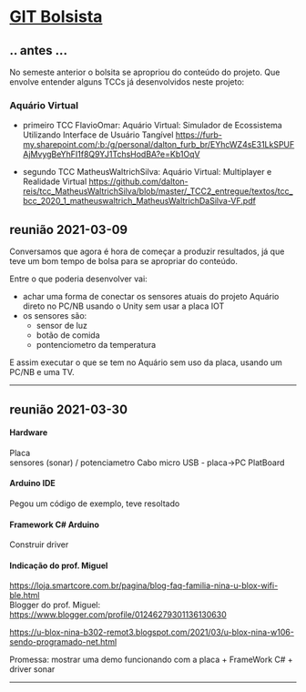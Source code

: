 # [GIT Bolsista](https://github.com/anderson-guimaraes/furb-integracao-esp32)

## .. antes ...
No semeste anterior o bolsita se apropriou do conteúdo do projeto. Que envolve entender alguns TCCs já desenvolvidos neste projeto:

### Aquário Virtual
- primeiro TCC FlavioOmar: Aquário Virtual: Simulador de Ecossistema Utilizando Interface de Usuário Tangível
https://furb-my.sharepoint.com/:b:/g/personal/dalton_furb_br/EYhcWZ4sE31LkSPUFAjMvygBeYhFI1f8Q9YJ1TchsHodBA?e=Kb1OqV

- segundo TCC MatheusWaltrichSilva: Aquário Virtual: Multiplayer e Realidade Virtual
https://github.com/dalton-reis/tcc_MatheusWaltrichSilva/blob/master/_TCC2_entregue/textos/tcc_bcc_2020_1_matheuswaltrich_MatheusWaltrichDaSilva-VF.pdf

## reunião 2021-03-09
Conversamos que agora é hora de começar a produzir resultados, já que teve um bom tempo de bolsa para se apropriar do conteúdo.

Entre o que poderia desenvolver vai:
- achar uma forma de conectar os sensores atuais do projeto Aquário direto no PC/NB usando o Unity sem usar a placa IOT
- os sensores são:
  - sensor de luz
  - botão de comida
  - pontenciometro da temperatura

E assim executar o que se tem no Aquário sem uso da placa, usando um PC/NB e uma TV.

--------
## reunião 2021-03-30
#### Hardware
Placa <br>
sensores (sonar) / potenciametro
Cabo micro USB - placa->PC
PlatBoard

#### Arduino IDE
Pegou um código de exemplo, teve resoltado

#### Framework C# Arduino
Construir driver

#### Indicação do prof. Miguel
https://loja.smartcore.com.br/pagina/blog-faq-familia-nina-u-blox-wifi-ble.html <br>
Blogger do prof. Miguel: https://www.blogger.com/profile/01246279301136130630

https://u-blox-nina-b302-remot3.blogspot.com/2021/03/u-blox-nina-w106-sendo-programado-net.html

Promessa: mostrar uma demo funcionando com a placa + FrameWork C# + driver sonar

--------